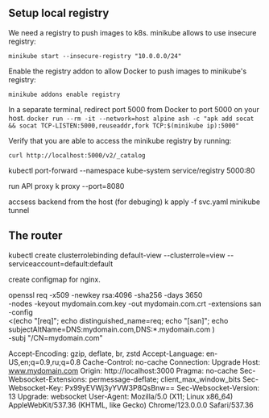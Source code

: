 ## Setup local registry

We need a registry to push images to k8s. minikube allows to use insecure registry:

`minikube start --insecure-registry "10.0.0.0/24"`

Enable the registry addon to allow Docker to push images to minikube's registry:

`minikube addons enable registry`

In a separate terminal, redirect port 5000 from Docker to port 5000 on your host. 
`docker run --rm -it --network=host alpine ash -c "apk add socat && socat TCP-LISTEN:5000,reuseaddr,fork TCP:$(minikube ip):5000"`


Verify that you are able to access the minikube registry by running:

`curl http://localhost:5000/v2/_catalog`



kubectl port-forward --namespace kube-system service/registry 5000:80

run API proxy
k proxy --port=8080

accsess backend from the host (for debuging)
k apply -f svc.yaml
minikube tunnel

## The router
kubectl create clusterrolebinding default-view --clusterrole=view --serviceaccount=default:default

create configmap for nginx. 



openssl req -x509 -newkey rsa:4096 -sha256 -days 3650 \
  -nodes -keyout mydomain.com.key -out mydomain.com.crt -extensions san -config \
  <(echo "[req]"; 
    echo distinguished_name=req; 
    echo "[san]"; 
    echo subjectAltName=DNS:mydomain.com,DNS:*.mydomain.com
    ) \
  -subj "/CN=mydomain.com"


Accept-Encoding:
gzip, deflate, br, zstd
Accept-Language:
en-US,en;q=0.9,ru;q=0.8
Cache-Control:
no-cache
Connection:
Upgrade
Host:
www.mydomain.com
Origin:
http://localhost:3000
Pragma:
no-cache
Sec-Websocket-Extensions:
permessage-deflate; client_max_window_bits
Sec-Websocket-Key:
Px99yEVWj3yYVW3P8QsBnw==
Sec-Websocket-Version:
13
Upgrade:
websocket
User-Agent:
Mozilla/5.0 (X11; Linux x86_64) AppleWebKit/537.36 (KHTML, like Gecko) Chrome/123.0.0.0 Safari/537.36



